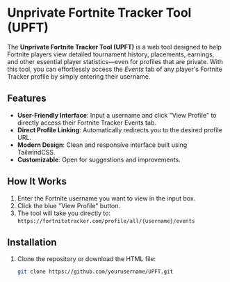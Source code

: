 # Unprivate Fortnite Tracker Tool (UPFT)

The **Unprivate Fortnite Tracker Tool (UPFT)** is a web tool designed to help Fortnite players view detailed tournament history, placements, earnings, and other essential player statistics—even for profiles that are private. With this tool, you can effortlessly access the *Events* tab of any player's Fortnite Tracker profile by simply entering their username.

## Features
- **User-Friendly Interface**: Input a username and click "View Profile" to directly access their Fortnite Tracker Events tab.
- **Direct Profile Linking**: Automatically redirects you to the desired profile URL.
- **Modern Design**: Clean and responsive interface built using TailwindCSS.
- **Customizable**: Open for suggestions and improvements.

## How It Works
1. Enter the Fortnite username you want to view in the input box.
2. Click the blue "View Profile" button.
3. The tool will take you directly to:  
   `https://fortnitetracker.com/profile/all/{username}/events`

## Installation
1. Clone the repository or download the HTML file:
   ```bash
   git clone https://github.com/yourusername/UPFT.git
